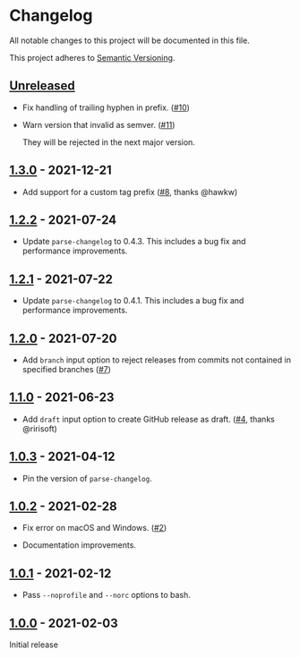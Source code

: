 # Changelog

All notable changes to this project will be documented in this file.

This project adheres to [Semantic Versioning](https://semver.org).

<!--
Note: In this file, do not use the hard wrap in the middle of a sentence for compatibility with GitHub comment style markdown rendering.
-->

## [Unreleased]

- Fix handling of trailing hyphen in prefix. ([#10](https://github.com/taiki-e/create-gh-release-action/pull/10))

- Warn version that invalid as semver. ([#11](https://github.com/taiki-e/create-gh-release-action/pull/11))

  They will be rejected in the next major version.

## [1.3.0] - 2021-12-21

- Add support for a custom tag prefix ([#8](https://github.com/taiki-e/create-gh-release-action/pull/8), thanks @hawkw)

## [1.2.2] - 2021-07-24

- Update `parse-changelog` to 0.4.3. This includes a bug fix and performance improvements.

## [1.2.1] - 2021-07-22

- Update `parse-changelog` to 0.4.1. This includes a bug fix and performance improvements.

## [1.2.0] - 2021-07-20

- Add `branch` input option to reject releases from commits not contained in specified branches ([#7](https://github.com/taiki-e/create-gh-release-action/pull/7))

## [1.1.0] - 2021-06-23

- Add `draft` input option to create GitHub release as draft. ([#4](https://github.com/taiki-e/create-gh-release-action/pull/4), thanks @ririsoft)

## [1.0.3] - 2021-04-12

- Pin the version of `parse-changelog`.

## [1.0.2] - 2021-02-28

- Fix error on macOS and Windows. ([#2](https://github.com/taiki-e/create-gh-release-action/pull/2))

- Documentation improvements.

## [1.0.1] - 2021-02-12

- Pass `--noprofile` and `--norc` options to bash.

## [1.0.0] - 2021-02-03

Initial release

[Unreleased]: https://github.com/taiki-e/create-gh-release-action/compare/v1.3.0...HEAD
[1.3.0]: https://github.com/taiki-e/create-gh-release-action/compare/v1.2.2...v1.3.0
[1.2.2]: https://github.com/taiki-e/create-gh-release-action/compare/v1.2.1...v1.2.2
[1.2.1]: https://github.com/taiki-e/create-gh-release-action/compare/v1.2.0...v1.2.1
[1.2.0]: https://github.com/taiki-e/create-gh-release-action/compare/v1.1.0...v1.2.0
[1.1.0]: https://github.com/taiki-e/create-gh-release-action/compare/v1.0.3...v1.1.0
[1.0.3]: https://github.com/taiki-e/create-gh-release-action/compare/v1.0.2...v1.0.3
[1.0.2]: https://github.com/taiki-e/create-gh-release-action/compare/v1.0.1...v1.0.2
[1.0.1]: https://github.com/taiki-e/create-gh-release-action/compare/v1.0.0...v1.0.1
[1.0.0]: https://github.com/taiki-e/create-gh-release-action/releases/tag/v1.0.0
